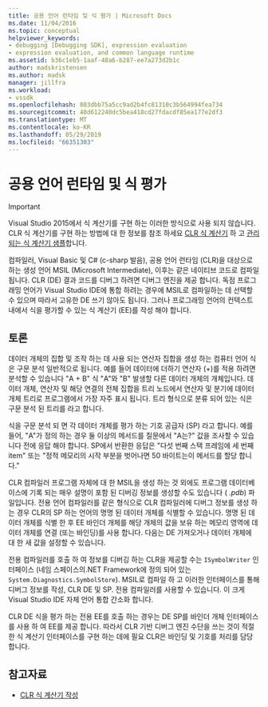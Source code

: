 ```yaml
---
title: 공용 언어 런타임 및 식 평가 | Microsoft Docs
ms.date: 11/04/2016
ms.topic: conceptual
helpviewer_keywords:
- debugging [Debugging SDK], expression evaluation
- expression evaluation, and common language runtime
ms.assetid: b36c1eb5-1aaf-48a6-b287-ee7a273d2b1c
author: madskristensen
ms.author: madsk
manager: jillfra
ms.workload:
- vssdk
ms.openlocfilehash: 803dbb75a5cc9ad2b4fc81310c3b564994fea734
ms.sourcegitcommit: 40d612240dc5bea418cd27fdacdf85ea177e2df3
ms.translationtype: MT
ms.contentlocale: ko-KR
ms.lasthandoff: 05/29/2019
ms.locfileid: "66351303"
---
```

# <a name="common-language-runtime-and-expression-evaluation"></a>공용 언어 런타임 및 식 평가
> [!IMPORTANT]
> Visual Studio 2015에서 식 계산기를 구현 하는 이러한 방식으로 사용 되지 않습니다. CLR 식 계산기를 구현 하는 방법에 대 한 정보를 참조 하세요 [CLR 식 계산기](https://github.com/Microsoft/ConcordExtensibilitySamples/wiki/CLR-Expression-Evaluators) 하 고 [관리 되는 식 계산기 샘플](https://github.com/Microsoft/ConcordExtensibilitySamples/wiki/Managed-Expression-Evaluator-Sample)합니다.

 컴파일러, Visual Basic 및 C# (c-sharp 발음), 공용 언어 런타임 (CLR)을 대상으로 하는 생성 언어 MSIL (Microsoft Intermediate), 이후는 같은 네이티브 코드로 컴파일됩니다. CLR (DE) 결과 코드를 디버그 하려면 디버그 엔진을 제공 합니다. 독점 프로그래밍 언어가 Visual Studio IDE에 통합 하려는 경우에 MSIL로 컴파일하는 데 선택할 수 있으며 따라서 고유한 DE 쓰기 않아도 됩니다. 그러나 프로그래밍 언어의 컨텍스트 내에서 식을 평가할 수 있는 식 계산기 (EE)를 작성 해야 합니다.

## <a name="discussion"></a>토론
 데이터 개체의 집합 및 조작 하는 데 사용 되는 연산자 집합을 생성 하는 컴퓨터 언어 식은 구문 분석 일반적으로 됩니다. 예를 들어 데이터에 더하기 연산자 (+)를 적용 하려면 분석할 수 있습니다 "A + B" 식 "A"와 "B" 발생할 다른 데이터 개체의 개체입니다. 데이터 개체, 연산자 및 해당 연결의 전체 집합을 트리 노드에서 연산자 및 분기에 데이터 개체 트리로 프로그램에서 가장 자주 표시 됩니다. 트리 형식으로 분류 되어 있는 식은 구문 분석 된 트리를 라고 합니다.

 식을 구문 분석 되 면 각 데이터 개체를 평가 하는 기호 공급자 (SP) 라고 합니다. 예를 들어, "A"가 정의 하는 경우 둘 이상의 메서드를 질문에서 "A는?" 값을 조사할 수 있습니다 전에 응답 해야 합니다. SP에서 반환한 응답은 "다섯 번째 스택 프레임에 세 번째 item" 또는 "정적 메모리의 시작 부분을 벗어나면 50 바이트는이 메서드를 할당 합니다."

 CLR 컴파일러 프로그램 자체에 대 한 MSIL을 생성 하는 것 외에도 프로그램 데이터베이스에 기록 되는 매우 설명이 포함 된 디버깅 정보를 생성할 수도 있습니다 ( *.pdb*) 파일입니다. 전용 언어 컴파일러를 같은 형식으로 CLR 컴파일러에 디버그 정보를 생성 하는 경우 CLR의 SP 하는 언어의 명명 된 데이터 개체를 식별할 수 있습니다. 명명 된 데이터 개체를 식별 한 후 EE 바인더 개체를 해당 개체의 값을 보유 하는 메모리 영역에 데이터 개체를 연결 (또는 바인딩)를 사용 합니다. 다음는 DE 가져오거나 데이터 개체에 대 한 새 값을 설정할 수 있습니다.

 전용 컴파일러를 호출 하 여 정보를 디버깅 하는 CLR을 제공할 수는 `ISymbolWriter` 인터페이스 (네임 스페이스의.NET Framework에 정의 되어 있는 `System.Diagnostics.SymbolStore`). MSIL로 컴파일 하 고 이러한 인터페이스를 통해 디버그 정보를 작성, CLR DE 및 SP. 전용 컴파일러를 사용할 수 있습니다. 이 크게 Visual Studio IDE 자체 언어 통합 간소화 합니다.

 CLR DE 식을 평가 하는 전용 EE를 호출 하는 경우는 DE SP를 바인더 개체 인터페이스를 사용 하 여 EE를 제공 합니다. 따라서 CLR 기반 디버그 엔진 수단을 쓰는 것이 적절 한 식 계산기 인터페이스를 구현 하는 데에 필요 CLR은 바인딩 및 기호를 처리를 담당 합니다.

## <a name="see-also"></a>참고자료
- [CLR 식 계산기 작성](../../extensibility/debugger/writing-a-common-language-runtime-expression-evaluator.md)